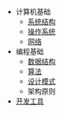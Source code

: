 <!-- _sidebar.md -->

* 计算机基础
  * [系统结构](basics/system-structure.md)
  * [操作系统](basics/operating-system.md)
  * [网络](basics/network.md)
* 编程基础
  * [数据结构](basics/data-structure.md)
  * [算法](basics/algorithm.md)
  * [设计模式](basics/design-pattern.md)
  * 架构原则
* [开发工具](basics/tool.md)